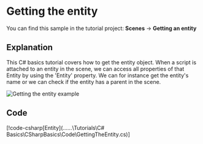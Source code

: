 # Getting the entity 
You can find this sample in the tutorial project: **Scenes** ->  **Getting an entity** 

## Explanation
This C# basics tutorial covers how to get the entity object. When a script is attached to an entity in the scene, we can access all properties of that Entity by using the 'Entity' property. We can for instance get the entity's name or we can check if the entity has a parent in the scene.

![Getting the entity example](media/getting-the-entity.png)

## Code
[!code-csharp[Entity](..\..\..\Tutorials\C# Basics\CSharpBasics\Code\GettingTheEntity.cs)]
